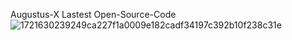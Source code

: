 Augustus-X Lastest Open-Source-Code![1721630239249ca227f1a0009e182cadf34197c392b10f238c31e](https://github.com/user-attachments/assets/6b1e3854-f69b-405b-aa45-bddcb2bf6812)
